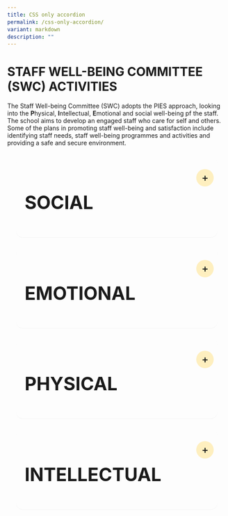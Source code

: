 ```yaml
---
title: CSS only accordion
permalink: /css-only-accordion/
variant: markdown
description: ""
---
```

<h1>STAFF WELL-BEING COMMITTEE (SWC) ACTIVITIES</h1>

<p>The Staff Well-being Committee (SWC) adopts the PIES approach, looking into the <b>P</b>hysical, <b>I</b>ntellectual, <b>E</b>motional and social well-being pf the staff. The school aims to develop an engaged staff who care for self and others. Some of the plans in promoting staff well-being and satisfaction include identifying staff needs, staff well-being programmes and activities and providing a safe and secure environment.</p>

<details><summary><h2>SOCIAL</h2></summary>

<h3>Mini Durian Delights</h3>

<p>The air buzzed with anticipation when a hint of its presence was dropped through a text message. Upon its arrival, the atmosphere intensified; some rushed up to it with their like-minded colleagues, while others scrunched up their noses yet politely declined, saying, ‘I would give it a miss.’ It is none other than the king of fruits – durian!</p>

<p>On the 28th of June 2024, staff were greeted by the strong and distinct aroma of durians. Enthusiasts revelled in its rich and creamy texture, especially in the company of other durian lovers at the Heritage Gallery. Whether the unique aroma elicited adoration or aversion, everyone had either the king of fruits or other delectable fruits to savour that day. While durians may reign supreme in the hearts of many fruit lovers, they did not overshadow the significance of the shared experience among us in the teaching fraternity.</p>

![](/images/Our%20Family/Staff/SWC%20Activities/Social/Mini_DD_2.png)

![](/images/Our%20Family/Staff/SWC%20Activities/Social/Mini_DD_3.png)

![](/images/Our%20Family/Staff/SWC%20Activities/Social/Mini_DD_5.png)

<hr>

<h3>Embracing the Spirit of Hari Raya</h3>

<p>Hari Raya festivities are synonymous with an exquisite array of culinary delights. It was no exception this year, with the primary aim of fostering YCKSS familial ties. On 19 April, as the aroma of tantalising lunch filled the air, it set the perfect backdrop for colleagues to engage in hearty conversations amidst their busy lives.</p>

<p>Gathered in the cozy comfort of the Dance Studio 2, we revelled in the light-hearted stories steeped in history and practices of Muslims. While it culminated in quizzes that challenged our knowledge and wit, the winners brought home some mementos that served as vivid reminders of the generosity and inclusivity embedded within the Muslim culture.</p>

![](/images/Our%20Family/Staff/SWC%20Activities/Social/Hari_Raya_2024_SWC_Slide1.png)

![](/images/Our%20Family/Staff/SWC%20Activities/Social/Hari_Raya_2024_SWC_Slide2.png)

![](/images/Our%20Family/Staff/SWC%20Activities/Social/Hari_Raya_2024_SWC_Slide3.png)

![](/images/Our%20Family/Staff/SWC%20Activities/Social/Hari_Raya_2024_SWC_Slide4.png)
	
<hr>

<h3>Chinese New Year Celebrations 2024</h3>

<p>To usher in the Year of the Dragon, all YCKSS staff convened in a calligraphy session on 2 February 2024. Empowered with creative autonomy, everyone carefully and meticulously penned auspicious words of their choice and engaged in the delicate art of paper cutting, reflecting personalised aspirations. The celebration would not be complete without the venerable tradition of Lo Hei on 16 February 2024, when a myriad of ingredients were tossed with one collective purpose: ringing in peace and prosperity in the coming year.</p>
	
<img src="/images/Our%20Family/Staff/SWC%20Activities/Social/Slide1.png"> 
<img src="/images/Our%20Family/Staff/SWC%20Activities/Social/Slide2.png"> 
<img src="/images/Our%20Family/Staff/SWC%20Activities/Social/Slide3.png"> 
<img src="/images/Our%20Family/Staff/SWC%20Activities/Social/Slide4.png"> 
<img src="/images/Our%20Family/Staff/SWC%20Activities/Social/Slide5.png">

<hr>
	
<h3>EAS Learning Day</h3>

<p>Did you spend the December holidays cooking up a storm in the kitchen? For the EAS, 2 December 2020, was the day they donned aprons and became chefs in a special culinary workshop they attended in school. Look at the all the dishes they managed to whip up! Stuffed Portobello mushroom, chicken sliders, brownies, and cheesecake cups. Is your mouth watering yet?</p>

<img src="/images/Our%20Family/Staff/SWC%20Activities/Social/S6.png">

<hr>
	
<h3>Joy of Learning</h3>

<p>When was the last time you felt like a complete amateur when learning a new skill, feeling the joy (and the 
embarrassment) of being a complete novice with that willingness to look foolish, to struggle and ask questions, and to be mediocre at something yet be unafraid to experiment and try?</p>

<p>1 September 2021, Wednesday was the **Joy of Learning Day**, a day of making learning fun, engaging and challenging for staff. It was planned by SWC in collaboration with the Design &amp; Technology unit. Instructions were given online for staff to have an exciting journey to create a "Magic Box".</p>

<p>The staff room was abuzz with activity, laughter, questions and that occasional 'squeal'.</p>

</details>

<details><summary><h2>EMOTIONAL</h2></summary>


    <p>At the durian feast held on 31st July 2019, our staff were spoiled for choices. With a variety of fruits to choose from, the King of fruits was definitely the favourite. Staff who tried the Mao Shan Wang (MSW) durian, known to be the premium type, commented on its rich, bitter and heavily rich flavour.</p>
    <p>It was indeed a great way to end the day and we had an enjoyable bonding session over the feasting.</p>
	
![](/images/Our%20Family/Staff/SWC%20Activities/Social/S17.png)
![](/images/Our%20Family/Staff/SWC%20Activities/Social/S18.png)
![](/images/Our%20Family/Staff/SWC%20Activities/Social/S19.png)
	


</details>


<details>
<summary><h2>PHYSICAL</h2></summary>
<section>
<article>
	<p>Some text here ...</p>

</article>
</section>
</details>

<details>
<summary><h2>INTELLECTUAL</h2></summary>
<section>
<article>
	<h3>Professional Development</h3>
            <p>Professional development sessions ensure that staff continue to strengthen their practice throughout their career.</p>
            <p>The key learning programmes for 2019 are Assessment for Learning (AfL), Differentiated Instruction (DI) and ICT in Pedagogy using The Student Learning Space (SLS).</p>
            <h4>Quotes from participants</h4>


![](/images/Our%20Family/Staff/SWC%20Activities/Intellectual/I1.png)
![](/images/Our%20Family/Staff/SWC%20Activities/Intellectual/I2.png) 
![](/images/Our%20Family/Staff/SWC%20Activities/Intellectual/I3.png)

</article>
	
<article>
            <h3>Celebration of Learning Day</h3>
	The objectives of the annual Celebration of Learning Day are as follows:

	* To celebrate and affirm the meaningful work done by PLTs since 2021 Term 3.
	* To provide a platform for PLTs to share and learn from each other.
	* To allow PLTs to gather feedback and suggestions to improve on the lesson design and refine their tech-enabled learning activities.

	
The Celebration of Learning Day employed the Blended Learning approach with VP Mr Kevin Lim delivering his opening remarks via the Zoom Platform while the showcase of PLT lesson packages by 21 teams was conducted face-to-face in separate classrooms for safe distancing in 2021.
							
![](/images/Our%20Family/Staff/SWC%20Activities/Intellectual/I4.png)
	
</article>
	
<article>
<h3>First Aid Course</h3>
<p>Our teachers continue to improve their competencies even when the school term has ended. The Standard First-Aid Course + CPR + AED Course Online Theory lesson was held on 6 September 2021 and the Face to Face Practical session was held on 19 November 2021. The objective of the course is to ensure that all staff be trained in life saving skills.</p>

![](/images/Our%20Family/Staff/SWC%20Activities/Intellectual/I5.png)
					
</article>
</section>
</details>

<style>

@charset "UTF-8";

details {
    max-width: 100ch;
    margin: 1.5rem 1.25rem;
    padding: 1.25rem;
    background-color: none;
    border-radius: 1rem;
    box-shadow: 0 0.05rem 0.05rem rgba(0, 0, 0, 0.05);
}

details summary {
    display: flex;
    align-items: center;
    justify-content: space-between;
    font-weight: 400;
	  font-size: 1.75rem;
    margin-bottom: 0;
    transition: margin-bottom 0.5s ease;
    position: relative;
}

details summary::-webkit-details-marker,
details summary::marker {
    content: " ";
    display: none;
}

details summary::after {
    content: "+";
    font-size: 1.5rem;
    font-weight: 500;
    line-height: 1;
    margin-right: 0.8rem;
    cursor: pointer;
    background-color: rgba(255, 195, 5, 0.25);
    padding: 0.75rem;
    display: grid;
    place-content: center;
    aspect-ratio: 1;
    line-height: 0;
    position: absolute;
    top: 0.5rem;
    right: -1.5rem;
    border-radius: 50%;
}

details *:not(summary) {
    animation-name: fade;
    animation-duration: 0.5s;
}

details[open] summary {
    margin-bottom: 1.5rem;
}

details[open] summary::after {
    content: "×";
}

@keyframes fade {
    0% {
        opacity: 0;
    }

    2.5% {
        opacity: 0.02;
    }

    5% {
        opacity: 0.05;
    }

    10% {
        opacity: 0.1;
    }

    25% {
        opacity: 0.25;
    }

    60% {
        opacity: 0.6;
    }

    100% {
        opacity: 1;
    }
}
</style>